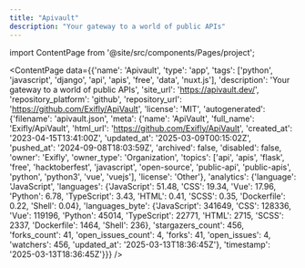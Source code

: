 ```yaml
---
title: "Apivault"
description: "Your gateway to a world of public APIs"
---
```

import ContentPage from '@site/src/components/Pages/project';

<ContentPage
    data={{'name': 'Apivault', 'type': 'app', 'tags': ['python', 'javascript', 'django', 'api', 'apis', 'free', 'data', 'nuxt.js'], 'description': 'Your gateway to a world of public APIs', 'site_url': 'https://apivault.dev/', 'repository_platform': 'github', 'repository_url': 'https://github.com/Exifly/ApiVault', 'license': 'MIT', 'autogenerated': {'filename': 'apivault.json', 'meta': {'name': 'ApiVault', 'full_name': 'Exifly/ApiVault', 'html_url': 'https://github.com/Exifly/ApiVault', 'created_at': '2023-04-15T13:41:00Z', 'updated_at': '2025-03-09T00:15:02Z', 'pushed_at': '2024-09-08T18:03:59Z', 'archived': false, 'disabled': false, 'owner': 'Exifly', 'owner_type': 'Organization', 'topics': ['api', 'apis', 'flask', 'free', 'hacktoberfest', 'javascript', 'open-source', 'public-api', 'public-apis', 'python', 'python3', 'vue', 'vuejs'], 'license': 'Other'}, 'analytics': {'language': 'JavaScript', 'languages': {'JavaScript': 51.48, 'CSS': 19.34, 'Vue': 17.96, 'Python': 6.78, 'TypeScript': 3.43, 'HTML': 0.41, 'SCSS': 0.35, 'Dockerfile': 0.22, 'Shell': 0.04}, 'languages_byte': {'JavaScript': 341649, 'CSS': 128336, 'Vue': 119196, 'Python': 45014, 'TypeScript': 22771, 'HTML': 2715, 'SCSS': 2337, 'Dockerfile': 1464, 'Shell': 236}, 'stargazers_count': 456, 'forks_count': 41, 'open_issues_count': 4, 'forks': 41, 'open_issues': 4, 'watchers': 456, 'updated_at': '2025-03-13T18:36:45Z'}, 'timestamp': '2025-03-13T18:36:45Z'}}}
/>
